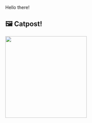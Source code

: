 Hello there!



## 🖼️ Catpost!

<sub>
    <img src="https://cdn2.thecatapi.com/images/juhwiQGKC.jpg" height="256">
</sub>

